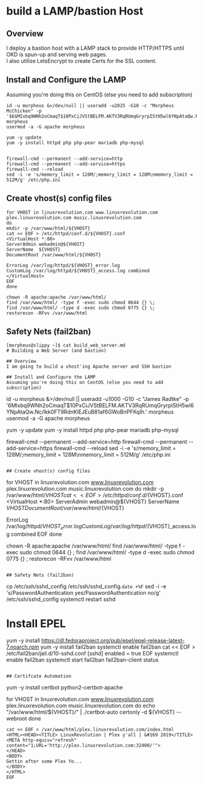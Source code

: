 # build a LAMP/bastion Host

## Overview
I deploy a bastion host with a LAMP stack to provide HTTP/HTTPS until OKD is spun-up and serving web pages.  
I also utilize LetsEncrypt to create Certs for the SSL content.


## Install and Configure the LAMP 
Assuming you're doing this on CentOS (else you need to add subscription)  

```
id -u morpheus &>/dev/null || useradd -u2025 -G10 -c "Morpheus McChicken" -p '$6$MIxbq9WNh2oCmaqT$10PxCiJVStBELFM.AKTV3RqRUmqGryrpIStH5wl6YNpAtaQw.Nc/lkk0FT9RdnKlEJEuB81af6GWoBnPFKqIh.' morpheus
usermod -a -G apache morpheus

yum -y update
yum -y install httpd php php-pear mariadb php-mysql


firewall-cmd --permanent --add-service=http
firewall-cmd --permanent --add-service=https
firewall-cmd --reload
sed -i -e 's/memory_limit = 128M/;memory_limit = 128M\nmemory_limit = 512M/g' /etc/php.ini
```

## Create vhost(s) config files
```
for VHOST in linuxrevolution.com www.linuxrevolution.com plex.linuxrevolution.com music.linuxrevolution.com
do 
mkdir -p /var/www/html/${VHOST}
cat << EOF > /etc/httpd/conf.d/${VHOST}.conf
<VirtualHost *:80>
ServerAdmin webadmin@${VHOST}
ServerName  ${VHOST}
DocumentRoot /var/www/html/${VHOST}
 
ErrorLog /var/log/httpd/${VHOST}_error.log
CustomLog /var/log/httpd/${VHOST}_access.log combined
</VirtualHost>
EOF
done

chown -R apache:apache /var/www/html/
find /var/www/html/ -type f -exec sudo chmod 0644 {} \;
find /var/www/html/ -type d -exec sudo chmod 0775 {} \;
restorecon -RFvv /var/www/html
```

## Safety Nets (fail2ban)
```
[morpheus@slippy ~]$ cat build_web_server.md 
# Building a Web Server (and bastion)

## Overview
I am going to build a vhost'ing Apache server and SSH bastion

## Install and Configure the LAMP 
Assuming you're doing this on CentOS (else you need to add subscription)  

```

id -u morpheus &>/dev/null || useradd -u1000 -G10 -c "James Radtke" -p '$6$MIxbq9WNh2oCmaqT$10PxCiJVStBELFM.AKTV3RqRUmqGryrpIStH5wl6YNpAtaQw.Nc/lkk0FT9RdnKlEJEuB81af6GWoBnPFKqIh.' morpheus
usermod -a -G apache morpheus

yum -y update
yum -y install httpd php php-pear mariadb php-mysql


firewall-cmd --permanent --add-service=http
firewall-cmd --permanent --add-service=https
firewall-cmd --reload
sed -i -e 's/memory_limit = 128M/;memory_limit = 128M\nmemory_limit = 512M/g' /etc/php.ini
```

## Create vhost(s) config files
```
for VHOST in linuxrevolution.com www.linuxrevolution.com plex.linuxrevolution.com music.linuxrevolution.com
do 
mkdir -p /var/www/html/${VHOST}
cat << EOF > /etc/httpd/conf.d/${VHOST}.conf
<VirtualHost *:80>
ServerAdmin webadmin@${VHOST}
ServerName  ${VHOST}
DocumentRoot /var/www/html/${VHOST}
 
ErrorLog /var/log/httpd/${VHOST}_error.log
CustomLog /var/log/httpd/${VHOST}_access.log combined
</VirtualHost>
EOF
done

chown -R apache:apache /var/www/html/
find /var/www/html/ -type f -exec sudo chmod 0644 {} \;
find /var/www/html/ -type d -exec sudo chmod 0775 {} \;
restorecon -RFvv /var/www/html
```

## Safety Nets (fail2ban)
```
cp /etc/ssh/sshd_config  /etc/ssh/sshd_config.`date +%F`
sed -i -e 's/PasswordAuthentication yes/PasswordAuthentication no/g' /etc/ssh/sshd_config
systemctl restart sshd

# Install EPEL
yum -y install https://dl.fedoraproject.org/pub/epel/epel-release-latest-7.noarch.rpm
yum -y install fail2ban
systemctl enable fail2ban
cat << EOF > /etc/fail2ban/jail.d/10-sshd.conf
[sshd]
enabled = true
EOF
systemctl enable fail2ban
systemctl start fail2ban
fail2ban-client status
```

## Certifcate Automation
```
yum -y install certbot python2-certbot-apache

for VHOST in linuxrevolution.com www.linuxrevolution.com plex.linuxrevolution.com music.linuxrevolution.com
do 
  echo "/var/www/html/${VHOST}/" | ./certbot-auto certonly -d ${VHOST} --webroot
done

```
cat << EOF > /var/www/html/plex.linuxrevolution.com/index.html
<HTML><HEAD><TITLE> LinuxRevolution | Plex y'all | &#169 2019</TITLE>
<META http-equiv="refresh" content="1;URL='http://plex.linuxrevolution.com:32400/'">
</HEAD>
<BODY>
Gettin after some Plex Yo...
</BODY>
</HTML>
EOF
```
